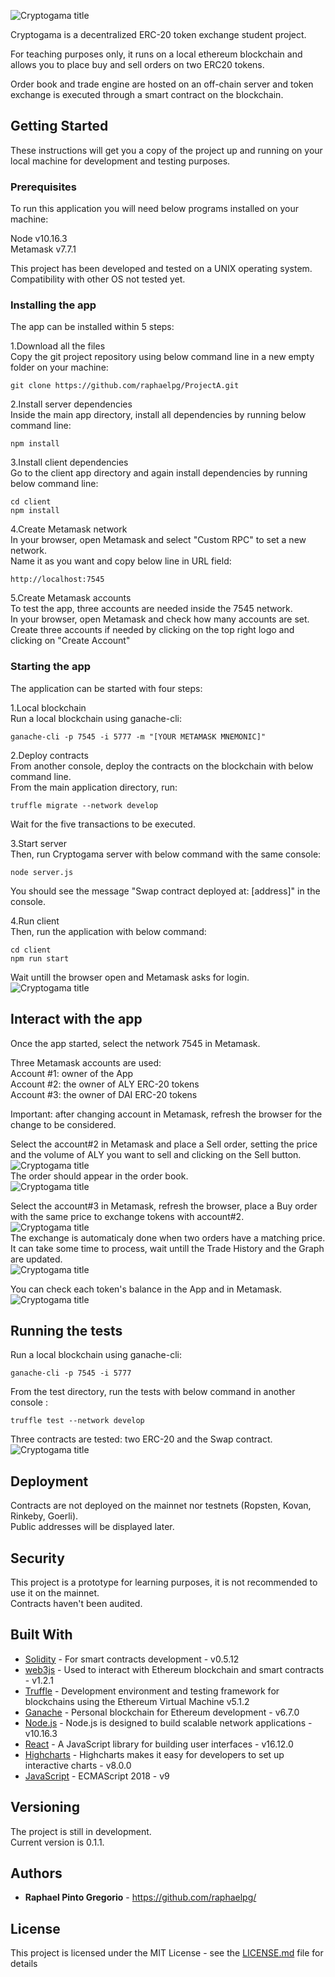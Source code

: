 ![Cryptogama title](https://github.com/raphaelpg/Cryptogama/blob/master/images/Title.PNG)

Cryptogama is a decentralized ERC-20 token exchange student project.  

For teaching purposes only, it runs on a local ethereum blockchain and allows you to place buy and sell orders on two ERC20 tokens.

Order book and trade engine are hosted on an off-chain server and token exchange is executed through a smart contract on the blockchain.

## Getting Started

These instructions will get you a copy of the project up and running on your local machine for development and testing purposes.  


### Prerequisites

To run this application you will need below programs installed on your machine:

Node v10.16.3  
Metamask v7.7.1  

This project has been developed and tested on a UNIX operating system.  
Compatibility with other OS not tested yet.


### Installing the app

The app can be installed within 5 steps:  

1.Download all the files  
Copy the git project repository using below command line in a new empty folder on your machine:  

```
git clone https://github.com/raphaelpg/ProjectA.git
```


2.Install server dependencies  
Inside the main app directory, install all dependencies by running below command line:  

```
npm install
```


3.Install client dependencies  
Go to the client app directory and again install dependencies by running below command line:  

```
cd client
npm install
```


4.Create Metamask network  
In your browser, open Metamask and select "Custom RPC" to set a new network.  
Name it as you want and copy below line in URL field:  

```
http://localhost:7545
```


5.Create Metamask accounts  
To test the app, three accounts are needed inside the 7545 network.  
In your browser, open Metamask and check how many accounts are set.  
Create three accounts if needed by clicking on the top right logo and clicking on "Create Account"  




### Starting the app

The application can be started with four steps:

1.Local blockchain  
Run a local blockchain using ganache-cli:

```
ganache-cli -p 7545 -i 5777 -m "[YOUR METAMASK MNEMONIC]"
```


2.Deploy contracts  
From another console, deploy the contracts on the blockchain with below command line.  
From the main application directory, run:

```
truffle migrate --network develop
```
Wait for the five transactions to be executed.



3.Start server  
Then, run Cryptogama server with below command with the same console:

```
node server.js
```
You should see the message "Swap contract deployed at: [address]" in the console.



4.Run client  
Then, run the application with below command:

```
cd client
npm run start
```
Wait untill the browser open and Metamask asks for login.  
![Cryptogama title](https://github.com/raphaelpg/Cryptogama/blob/master/images/Capture.PNG)



## Interact with the app

Once the app started, select the network 7545 in Metamask.

Three Metamask accounts are used:  
	Account #1: owner of the App  
	Account #2: the owner of ALY ERC-20 tokens  
	Account #3: the owner of DAI ERC-20 tokens  

Important: after changing account in Metamask, refresh the browser for the change to be considered.  

Select the account#2 in Metamask and place a Sell order, setting the price and the volume of ALY you want to sell and clicking on the Sell button.  
![Cryptogama title](https://github.com/raphaelpg/Cryptogama/blob/master/images/Sell.PNG)  
The order should appear in the order book.  
![Cryptogama title](https://github.com/raphaelpg/Cryptogama/blob/master/images/Orderbook.PNG)  

Select the account#3 in Metamask, refresh the browser, place a Buy order with the same price to exchange tokens with account#2.  
![Cryptogama title](https://github.com/raphaelpg/Cryptogama/blob/master/images/Buy.PNG)  
The exchange is automaticaly done when two orders have a matching price.  
It can take some time to process, wait untill the Trade History and the Graph are updated.  
![Cryptogama title](https://github.com/raphaelpg/Cryptogama/blob/master/images/Graph.PNG)  

You can check each token's balance in the App and in Metamask.  
![Cryptogama title](https://github.com/raphaelpg/Cryptogama/blob/master/images/Balnce.PNG)


## Running the tests


Run a local blockchain using ganache-cli:

```
ganache-cli -p 7545 -i 5777
```

From the test directory, run the tests with below command in another console :

```
truffle test --network develop
```

Three contracts are tested: two ERC-20 and the Swap contract.  
![Cryptogama title](https://github.com/raphaelpg/Cryptogama/blob/master/images/Tests.PNG)  


## Deployment

Contracts are not deployed on the mainnet nor testnets (Ropsten, Kovan, Rinkeby, Goerli).  
Public addresses will be displayed later.


## Security

This project is a prototype for learning purposes, it is not recommended to use it on the mainnet.  
Contracts haven't been audited.


## Built With

* [Solidity](https://solidity.readthedocs.io/en/v0.6.0/#) - For smart contracts development - v0.5.12  
* [web3js](https://web3js.readthedocs.io/en/v1.2.1/web3.html) - Used to interact with Ethereum blockchain and smart contracts - v1.2.1  
* [Truffle](https://www.trufflesuite.com/docs/truffle/overview) - Development environment and testing framework for blockchains using the Ethereum Virtual Machine v5.1.2  
* [Ganache](https://www.trufflesuite.com/docs/ganache/overview) - Personal blockchain for Ethereum development - v6.7.0  
* [Node.js](https://nodejs.org/en/docs/) - Node.js is designed to build scalable network applications - v10.16.3  
* [React](https://reactjs.org/) - A JavaScript library for building user interfaces - v16.12.0  
* [Highcharts](https://api.highcharts.com/highcharts/) - Highcharts makes it easy for developers to set up interactive charts - v8.0.0  
* [JavaScript](https://developer.mozilla.org/en-US/docs/Web/JavaScript) - ECMAScript 2018 - v9  


## Versioning

The project is still in development.  
Current version is 0.1.1.  


## Authors

* **Raphael Pinto Gregorio** - https://github.com/raphaelpg/


## License

This project is licensed under the MIT License - see the [LICENSE.md](LICENSE.md) file for details